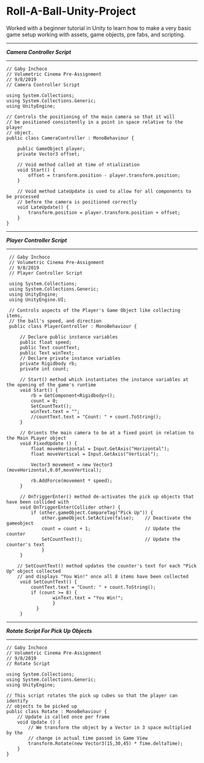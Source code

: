 # Roll-A-Ball-Unity-Project
Worked with a beginner tutorial in Unity to learn how to make a very basic game setup working with assets, game objects, pre fabs, and scripting.

___________________________________________________________________________________________________
***Camera Controller Script***
___________________________________________________________________________________________________
    // Gaby Inchoco
    // Volumetric Cinema Pre-Assignment
    // 9/8/2019
    // Camera Controller Script       

    using System.Collections;
    using System.Collections.Generic;
    using UnityEngine;

    // Controls the positioning of the main camera so that it will
    // be positioned consistently in a point in space relative to the player
    // object.
    public class CameraController : MonoBehaviour {

        public GameObject player;
        private Vector3 offset;

        // Void method called at time of ntialization
        void Start() {
            offset = transform.position - player.transform.position;
        }

        // Void method LateUpdate is used to allow for all components to be processed
        // before the camera is positioned correctly
        void LateUpdate() {
            transform.position = player.transform.position + offset;
        }
    }

___________________________________________________________________________________________________
***Player Controller Script***
___________________________________________________________________________________________________
     // Gaby Inchoco
     // Volumetric Cinema Pre-Assignment
     // 9/8/2019
     // Player Controller Script

     using System.Collections;
     using System.Collections.Generic;
     using UnityEngine;
     using UnityEngine.UI;

     // Controls aspects of the Player's Game Object like collecting items,
     // the ball's speed, and direction
     public class PlayerController : MonoBehaviour {

         // Declare public instance variables
         public float speed;
         public Text countText;
         public Text winText;
         // Declare private instance variables
         private Rigidbody rb;
         private int count;

         // Start() method which instantiates the instance variables at the opening of the game's runtime
         void Start() {
             rb = GetComponent<Rigidbody>();
             count = 0;
             SetCountText();
             winText.text = "";
             //countText.text = "Count: " + count.ToString();
         }

         // Orients the main camera to be at a fixed point in relation to the Main PLayer object 
         void FixedUpdate () {
             float moveHorizontal = Input.GetAxis("Horizontal");
             float moveVertical = Input.GetAxis("Vertical");

             Vector3 movement = new Vector3 (moveHorizontal,0.0f,moveVertical);

             rb.AddForce(movement * speed);
         }

         // OnTriggerEnter() method de-activates the pick up objects that have been collided with
         void OnTriggerEnter(Collider other) {
             if (other.gameObject.CompareTag("Pick Up")) {
                 other.gameObject.SetActive(false);    // Deactivate the gameobject
                 count = count + 1;                    // Update the counter
                 SetCountText();                       // Update the counter's text
                 }
         }
          
        // SetCountText() method updates the counter's text for each "Pick Up" object collected
        // and displays "You Win!" once all 8 items have been collected
         void SetCountText() {
             countText.text = "Count: " + count.ToString();
             if (count >= 8) {
                     winText.text = "You Win!";
                     }
               }
         }

___________________________________________________________________________________________________
***Rotate Script For Pick Up Objects***
___________________________________________________________________________________________________

    // Gaby Inchoco
    // Volumetric Cinema Pre-Assignment
    // 9/8/2019
    // Rotate Script

    using System.Collections;
    using System.Collections.Generic;
    using UnityEngine;

    // This script rotates the pick up cubes so that the player can identify
    // objects to be picked up
    public class Rotate : MonoBehaviour {
        // Update is called once per frame
        void Update () {
            // We transform the object by a Vector in 3 space multiplied by the
            // change in actual time passed in Game View
            transform.Rotate(new Vector3(15,30,45) * Time.deltaTime);
        }
    }
